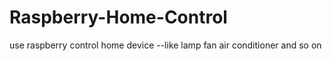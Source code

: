 # Raspberry-Home-Control
use raspberry control home device --like lamp fan air conditioner and so on
